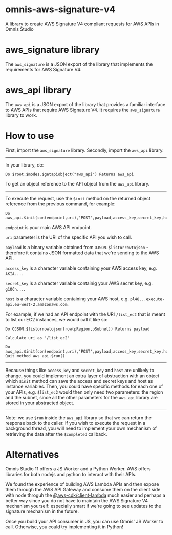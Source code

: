 # omnis-aws-signature-v4
A library to create AWS Signature V4 compliant requests for AWS APIs in Omnis Studio


# aws_signature library

The `aws_signature` is a JSON export of the library that implements the requirements for AWS Signature V4.

# aws_api library

The `aws_api` is a JSON export of the library that provides a familiar interface to AWS APIs that require AWS Signature V4. It requires the `aws_signature` library to work.

# How to use

First, import the `aws_signature` library. Secondly, import the `aws_api` library.

---

In your library, do:

```
Do $root.$modes.$getapiobject("aws_api") Returns aws_api
```

To get an object reference to the API object from the `aws_api` library.

---

To execute the request, use the `$init` method on the returned object reference from the previous command, for example:

```
Do aws_api.$init(con(endpoint,uri),'POST',payload,access_key,secret_key,host,uri)
```

`endpoint` is your main AWS API endpoint.

`uri` parameter is the URI of the specific API you wish to call.

`payload` is a binary variable obtained from `OJSON.$listorrowtojson` - therefore it contains JSON formatted data that we're sending to the AWS API.

`access_key` is a character variable containing your AWS access key, e.g. `AKIA...`.

`secret_key` is a character variable containig your AWS secret key, e.g. `g1OCh...`.

`host` is a character variable containing your AWS host, e.g. `pl48...execute-api.eu-west-2.amazonaws.com`.

For example, if we had an API endpoint with the URI `/list_ec2` that is meant to list our EC2 instances, we would call it like so:

```
Do OJSON.$listorrowtojson(row(pRegion,pSubnet)) Returns payload

Calculate uri as '/list_ec2'

Do aws_api.$init(con(endpoint,uri),'POST',payload,access_key,secret_key,host,uri)
Quit method aws_api.$run()
```

---

Because things like `access_key` and `secret_key` and `host` are unlikely to change, you could implement an extra layer of abstraction with an object which `$init` method can save the access and secret keys and host as instance variables. Then, you could have specific methods for each one of your APIs, e.g. `$list_ec2` would then only need two parameters: the region and the subnet, since all the other parameters for the `aws_api` library are stored in your abstracted object.

---

Note: we use `$run` inside the `aws_api` library so that we can return the response back to the caller. If you wish to execute the request in a background thread, you will need to implement your own mechanism of retrieving the data after the `$completed` callback.

# Alternatives

Omnis Studio 11 offers a JS Worker and a Python Worker. AWS offers libraries for both nodejs and python to interact with their APIs.

We found the experience of building AWS Lambda APIs and then expose them through the AWS API Gateway and consume them on the client side with node throguh the [@aws-cdk/client-lambda](https://www.npmjs.com/package/@aws-sdk/client-lambda) much easier and perhaps a better way since you do not have to maintain the AWS Signature V4 mechanism yourself: especially smart if we're going to see updates to the signature mechanism in the future. 

Once you build your API consumer in JS, you can use Omnis' JS Worker to call. Otherwise, you could try implementing it in Python!



